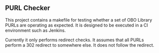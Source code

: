 ## PURL Checker

This project contains a makefile for testing whether a set of OBO
Library PURLs are operating as expected. It is designed to be executed
in a CI environment such as Jenkins.

Currently it only performs redirect checks. It assumes that all PURLs
perform a 302 redirect to somewhere else. It does not follow the
redirect.
